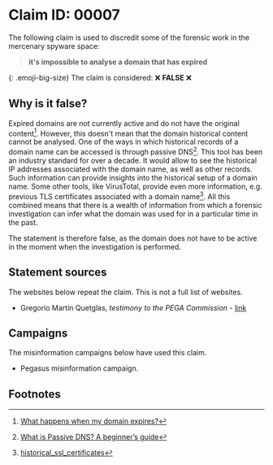 <style>
.emoji-big-size img {height: 12px; width: 12px;}
</style>

# Claim ID: 00007

The following claim is used to discredit some of the forensic work in the mercenary spyware space:

> **it's impossible to analyse a domain that has expired**

{: .emoji-big-size}
The claim is considered: :x: **FALSE** :x:

## Why is it false?
Expired domains are not currently active and do not have the original content[^godaddy]. However, this doesn't mean that the domain historical content cannot be analysed. One of the ways in which historical records of a domain name can be accessed is through passive DNS[^passivedns]. This tool has been an industry standard for over a decade. It would allow to see the historical IP addresses associated with the domain name, as well as other records. Such information can provide insights into the historical setup of a domain name. Some other tools, like VirusTotal, provide even more information, e.g. previous TLS certificates associated with a domain name[^virustotal]. All this combined means that there is a wealth of information from which a forensic investigation can infer what the domain was used for in a particular time in the past.

The statement is therefore false, as the domain does not have to be active in the moment when the investigation is performed.

## Statement sources
The websites below repeat the claim. This is not a full list of websites.
* Gregorio Martín Quetglas, _testimony to the PEGA Commission_ - [link](https://s1.eestatic.com/2022/12/02/espana/ponencia_de_gregorio_martin_sobre_el_-catalangate.pdf)

## Campaigns
The misinformation campaigns below have used this claim.
* Pegasus misinformation campaign.

## Footnotes
[^godaddy]: [What happens when my domain expires?](https://uk.godaddy.com/help/what-happens-when-my-domain-expires-609)
[^passivedns]: [What is Passive DNS? A beginner’s guide](https://www.spamhaus.com/resource-center/what-is-passive-dns-a-beginners-guide/)
[^virustotal]: [historical_ssl_certificates](https://developers.virustotal.com/reference/domain-historical_ssl_certificates)
